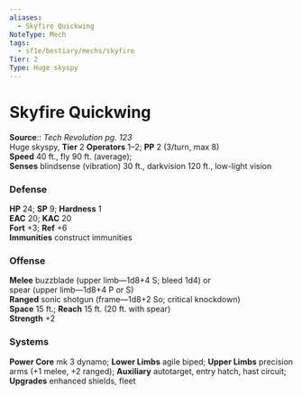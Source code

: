 ```yaml
---
aliases:
  - Skyfire Quickwing
NoteType: Mech
tags:
  - sf1e/bestiary/mechs/skyfire
Tier: 2
Type: Huge skyspy
---
```


# Skyfire Quickwing

**Source**:: _Tech Revolution pg. 123_  
Huge skyspy, **Tier** 2 
**Operators** 1–2; **PP** 2 (3/turn, max 8)  
**Speed** 40 ft., fly 90 ft. (average);  
**Senses** blindsense (vibration) 30 ft., darkvision 120 ft., low-light vision

### Defense

**HP** 24; **SP** 9; **Hardness** 1  
**EAC** 20; **KAC** 20  
**Fort** +3; **Ref** +6  
**Immunities** construct immunities

### Offense

**Melee** buzzblade (upper limb—1d8+4 S; bleed 1d4) or  
spear (upper limb—1d8+4 P or S)  
**Ranged** sonic shotgun (frame—1d8+2 So; critical knockdown)  
**Space** 15 ft.; **Reach** 15 ft. (20 ft. with spear)  
**Strength** +2

### Systems

**Power Core** mk 3 dynamo; **Lower Limbs** agile biped; **Upper Limbs** precision arms (+1 melee, +2 ranged); **Auxiliary** autotarget, entry hatch, hast circuit; **Upgrades** enhanced shields, fleet
